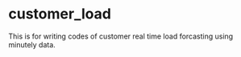 # customer_load
This is for writing codes of customer real time load forcasting using minutely data.
